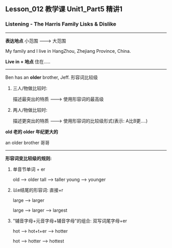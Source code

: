 ## Lesson_012 教学课 Unit1_Part5 精讲1

### Listening - The Harris Family Lisks & Dislike

---

**表达地点** 小范围 ---> 大范围

My family and I live in HangZhou, Zhejiang Province, China.

**Live in + 地点** 住在.....

---

Ben has an **older** brother, Jeff. 形容词比较级

1. 三人/物做比较时:

   描述最突出的特质 ---> 使用形容词的最高级

2. 两人/物做比较时:

   描述更突出的特质 ---> 使用形容词的比较级形式(表示: A比B更....)

**old 老的 older 年纪更大的**

an older brother 哥哥

---

**形容词变比较级的规则:**

1. 单音节单词 + er

   old --> older tall --> taller young --> younger

2. 以e结尾的形容词: 直接+r

   large --> larger

   large --> larger --> largest

3. "辅音字母+元音字母+辅音字母"的组合: 双写词尾字母+er

   hot --> hot+t+er --> hotter

   hot --> hotter --> hottest